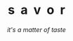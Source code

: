 <h1 align="center">s&nbsp;&nbsp;a&nbsp;&nbsp;v&nbsp;&nbsp;o&nbsp;&nbsp;r</h1>
<h6 align="center">it's a matter of taste</h6>
